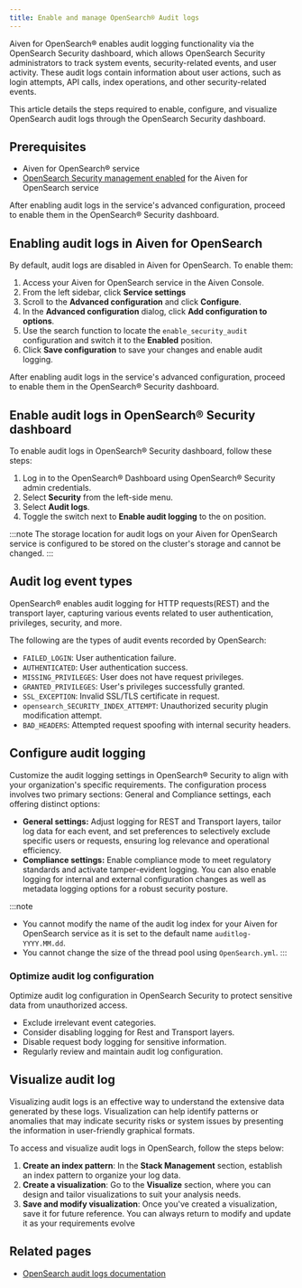 ```yaml
---
title: Enable and manage OpenSearch® Audit logs
---
```


Aiven for OpenSearch® enables audit logging functionality via the
OpenSearch Security dashboard, which allows OpenSearch Security
administrators to track system events, security-related events, and user
activity. These audit logs contain information about user actions, such
as login attempts, API calls, index operations, and other
security-related events.

This article details the steps required to enable, configure, and
visualize OpenSearch audit logs through the OpenSearch Security
dashboard.

## Prerequisites

-   Aiven for OpenSearch® service
-   [OpenSearch Security management enabled](/docs/products/opensearch/howto/enable-opensearch-security) for the Aiven for OpenSearch service

After enabling audit logs in the service's advanced configuration,
proceed to enable them in the OpenSearch® Security dashboard.

## Enabling audit logs in Aiven for OpenSearch

By default, audit logs are disabled in Aiven for OpenSearch. To enable
them:

1.  Access your Aiven for OpenSearch service in the Aiven Console.
2.  From the left sidebar, click **Service settings**
3.  Scroll to the **Advanced configuration** and click **Configure**.
4.  In the **Advanced configuration** dialog, click **Add configuration
    to options**.
5.  Use the search function to locate the `enable_security_audit`
    configuration and switch it to the **Enabled** position.
6.  Click **Save configuration** to save your changes and enable audit
    logging.

After enabling audit logs in the service's advanced configuration,
proceed to enable them in the OpenSearch® Security dashboard.

## Enable audit logs in OpenSearch® Security dashboard

To enable audit logs in OpenSearch® Security dashboard, follow these
steps:

1.  Log in to the OpenSearch® Dashboard using OpenSearch® Security admin
    credentials.
2.  Select **Security** from the left-side menu.
3.  Select **Audit logs**.
4.  Toggle the switch next to **Enable audit logging** to the on
    position.

:::note
The storage location for audit logs on your Aiven for OpenSearch service
is configured to be stored on the cluster's storage and cannot be
changed.
:::

## Audit log event types

OpenSearch® enables audit logging for HTTP requests(REST) and the
transport layer, capturing various events related to user
authentication, privileges, security, and more.

The following are the types of audit events recorded by OpenSearch:

-   `FAILED_LOGIN`: User authentication failure.
-   `AUTHENTICATED`: User authentication success.
-   `MISSING_PRIVILEGES`: User does not have request privileges.
-   `GRANTED_PRIVILEGES`: User's privileges successfully granted.
-   `SSL_EXCEPTION`: Invalid SSL/TLS certificate in request.
-   `opensearch_SECURITY_INDEX_ATTEMPT`: Unauthorized security plugin
    modification attempt.
-   `BAD_HEADERS`: Attempted request spoofing with internal security
    headers.

## Configure audit logging

Customize the audit logging settings in OpenSearch® Security to align
with your organization's specific requirements. The configuration
process involves two primary sections: General and Compliance settings,
each offering distinct options:

-   **General settings:** Adjust logging for REST and Transport layers,
    tailor log data for each event, and set preferences to selectively
    exclude specific users or requests, ensuring log relevance and
    operational efficiency.
-   **Compliance settings:** Enable compliance mode to meet regulatory
    standards and activate tamper-evident logging. You can also enable
    logging for internal and external configuration changes as well as
    metadata logging options for a robust security posture.

:::note
-   You cannot modify the name of the audit log index for your Aiven for
    OpenSearch service as it is set to the default name
    `auditlog-YYYY.MM.dd`.
-   You cannot change the size of the thread pool using
    `OpenSearch.yml`.
:::

### Optimize audit log configuration

Optimize audit log configuration in OpenSearch Security to protect
sensitive data from unauthorized access.

-   Exclude irrelevant event categories.
-   Consider disabling logging for Rest and Transport layers.
-   Disable request body logging for sensitive information.
-   Regularly review and maintain audit log configuration.

## Visualize audit log

Visualizing audit logs is an effective way to understand the extensive
data generated by these logs. Visualization can help identify patterns
or anomalies that may indicate security risks or system issues by
presenting the information in user-friendly graphical formats.

To access and visualize audit logs in OpenSearch, follow the steps
below:

1.  **Create an index pattern**: In the **Stack Management** section,
    establish an index pattern to organize your log data.
2.  **Create a visualization**: Go to the **Visualize** section,
    where you can design and tailor visualizations to suit your analysis
    needs.
3.  **Save and modify visualization**: Once you've created a
    visualization, save it for future reference. You can always return
    to modify and update it as your requirements evolve

## Related pages

-   [OpenSearch audit logs
    documentation](https://opensearch.org/docs/latest/security/audit-logs/index/)
